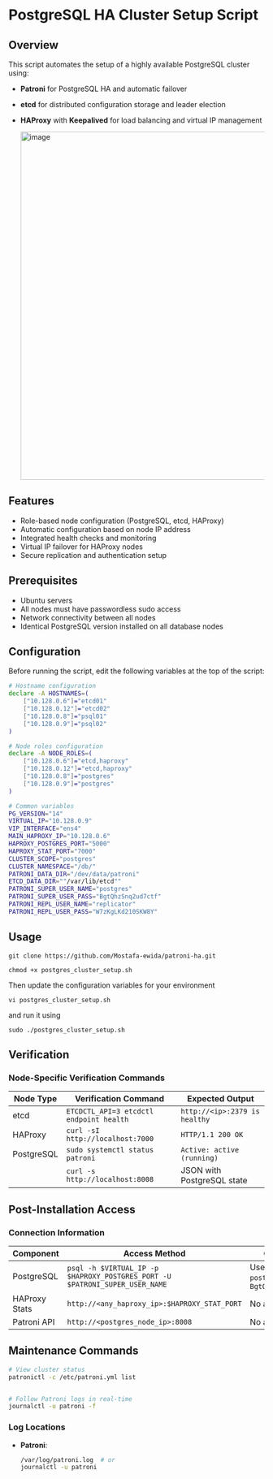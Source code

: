 # PostgreSQL HA Cluster Setup Script

## Overview

This script automates the setup of a highly available PostgreSQL cluster using:
- **Patroni** for PostgreSQL HA and automatic failover  
- **etcd** for distributed configuration storage and leader election  
- **HAProxy** with **Keepalived** for load balancing and virtual IP management

  <img width="1811" height="686" alt="image" src="https://github.com/user-attachments/assets/e5c85b9e-aef4-417c-b784-15d9da557dbe" />


## Features

- Role-based node configuration (PostgreSQL, etcd, HAProxy)  
- Automatic configuration based on node IP address  
- Integrated health checks and monitoring  
- Virtual IP failover for HAProxy nodes  
- Secure replication and authentication setup  

## Prerequisites

- Ubuntu servers  
- All nodes must have passwordless sudo access  
- Network connectivity between all nodes  
- Identical PostgreSQL version installed on all database nodes  

## Configuration

Before running the script, edit the following variables at the top of the script:

```bash
# Hostname configuration
declare -A HOSTNAMES=(
    ["10.128.0.6"]="etcd01"
    ["10.128.0.12"]="etcd02"
    ["10.128.0.8"]="psql01"
    ["10.128.0.9"]="psql02"
)

# Node roles configuration
declare -A NODE_ROLES=(
    ["10.128.0.6"]="etcd,haproxy"
    ["10.128.0.12"]="etcd,haproxy"
    ["10.128.0.8"]="postgres"
    ["10.128.0.9"]="postgres"
)

# Common variables
PG_VERSION="14"
VIRTUAL_IP="10.128.0.9"
VIP_INTERFACE="ens4"
MAIN_HAPROXY_IP="10.128.0.6"
HAPROXY_POSTGRES_PORT="5000"
HAPROXY_STAT_PORT="7000"
CLUSTER_SCOPE="postgres"
CLUSTER_NAMESPACE="/db/"
PATRONI_DATA_DIR="/dev/data/patroni"
ETCD_DATA_DIR=""/var/lib/etcd""
PATRONI_SUPER_USER_NAME="postgres"
PATRONI_SUPER_USER_PASS="BgtQhzSnq2ud7ctf"
PATRONI_REPL_USER_NAME="replicator"
PATRONI_REPL_USER_PASS="W7zKgLKd210SKW8Y"
```
## Usage
```
git clone https://github.com/Mostafa-ewida/patroni-ha.git
```
```
chmod +x postgres_cluster_setup.sh
```
Then update the configuration variables for your environment
```
vi postgres_cluster_setup.sh
```
and run it using
```
sudo ./postgres_cluster_setup.sh
```


## Verification

### Node-Specific Verification Commands

| Node Type    | Verification Command                          | Expected Output                     |
|--------------|-----------------------------------------------|-------------------------------------|
| etcd         | `ETCDCTL_API=3 etcdctl endpoint health`       | `http://<ip>:2379 is healthy`       |
| HAProxy      | `curl -sI http://localhost:7000`              | `HTTP/1.1 200 OK`                   |
| PostgreSQL   | `sudo systemctl status patroni`               | `Active: active (running)`          |
|              | `curl -s http://localhost:8008`               | JSON with PostgreSQL state          |

## Post-Installation Access

### Connection Information

| Component       | Access Method                     | Credentials                          |
|-----------------|-----------------------------------|--------------------------------------|
| PostgreSQL      | `psql -h $VIRTUAL_IP -p $HAPROXY_POSTGRES_PORT -U $PATRONI_SUPER_USER_NAME` | Username: `postgres`Password: `BgtQhzSnq2ud7ctf` |
| HAProxy Stats   | `http://<any_haproxy_ip>:$HAPROXY_STAT_PORT` | No auth by default                   |
| Patroni API     | `http://<postgres_node_ip>:8008`  | No auth by default                   |

## Maintenance Commands

```bash
# View cluster status
patronictl -c /etc/patroni.yml list


# Follow Patroni logs in real-time
journalctl -u patroni -f
```


### Log Locations

- **Patroni**: 
  ```bash
  /var/log/patroni.log  # or
  journalctl -u patroni
